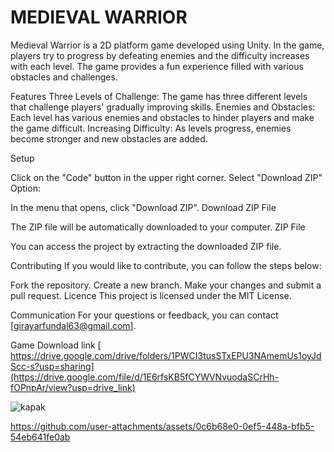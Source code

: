 # MEDIEVAL WARRIOR

Medieval Warrior is a 2D platform game developed using Unity. In the game, players try to progress by defeating enemies and the difficulty increases with each level. The game provides a fun experience filled with various obstacles and challenges.

Features Three Levels of Challenge: The game has three different levels that challenge players' gradually improving skills. Enemies and Obstacles: Each level has various enemies and obstacles to hinder players and make the game difficult. Increasing Difficulty: As levels progress, enemies become stronger and new obstacles are added.

Setup

Click on the "Code" button in the upper right corner. Select "Download ZIP" Option:

In the menu that opens, click "Download ZIP". Download ZIP File

The ZIP file will be automatically downloaded to your computer. ZIP File

You can access the project by extracting the downloaded ZIP file.


Contributing If you would like to contribute, you can follow the steps below:

Fork the repository. Create a new branch. Make your changes and submit a pull request. Licence This project is licensed under the MIT License.

Communication For your questions or feedback, you can contact [girayarfundal63@gmail.com].

Game Download link [ https://drive.google.com/drive/folders/1PWCI3tusSTxEPU3NAmemUs1oyJdScc-s?usp=sharing](https://drive.google.com/file/d/1E6rfsKB5fCYWVNvuodaSCrHh-fOPnpAr/view?usp=drive_link)


![kapak](https://github.com/user-attachments/assets/956e173f-d102-4566-a57f-f5dfde6f3447)






https://github.com/user-attachments/assets/0c6b68e0-0ef5-448a-bfb5-54eb641fe0ab














